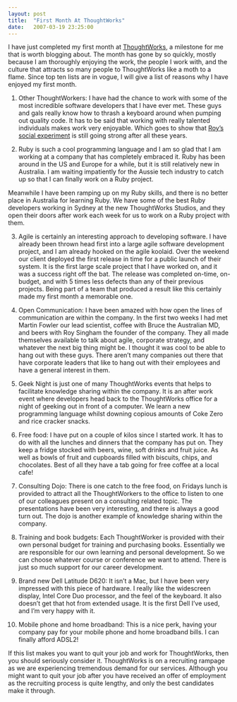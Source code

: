 ```yaml
---
layout: post
title:  "First Month At ThoughtWorks"
date:   2007-03-19 23:25:00
---
```


I have just completed my first month at [ThoughtWorks](http://www.thoughtworks.com/), a milestone for me that is worth blogging about. The month has gone by so quickly, mostly because I am thoroughly enjoying the work, the people I work with, and the culture that attracts so many people to ThoughtWorks like a moth to a flame. Since top ten lists are in vogue, I will give a list of reasons why I have enjoyed my first month.

1. Other ThoughtWorkers: I have had the chance to work with some of the most incredible software developers that I have ever met. These guys and gals really know how to thrash a keyboard around when pumping out quality code. It has to be said that working with really talented individuals makes work very enjoyable. Which goes to show that [Roy’s social experiment](http://www.martinfowler.com/bliki/RoysSocialExperiment.html) is still going strong after all these years.

2. Ruby is such a cool programming language and I am so glad that I am working at a company that has completely embraced it. Ruby has been around in the US and Europe for a while, but it is still relatively new in Australia. I am waiting impatiently for the Aussie tech industry to catch up so that I can finally work on a Ruby project.

  Meanwhile I have been ramping up on my Ruby skills, and there is no better place in Australia for learning Ruby. We have some of the best Ruby developers working in Sydney at the new ThoughtWorks Studios, and they open their doors after work each week for us to work on a Ruby project with them.

3. Agile is certainly an interesting approach to developing software. I have already been thrown head first into a large agile software development project, and I am already hooked on the agile koolaid. Over the weekend our client deployed the first release in time for a public launch of their system. It is the first large scale project that I have worked on, and it was a success right off the bat. The release was completed on-time, on-budget, and with 5 times less defects than any of their previous projects. Being part of a team that produced a result like this certainly made my first month a memorable one.

4. Open Communication: I have been amazed with how open the lines of communication are within the company. In the first two weeks I had met Martin Fowler our lead scientist, coffee with Bruce the Australian MD, and beers with Roy Singham the founder of the company. They all made themselves available to talk about agile, corporate strategy, and whatever the next big thing might be. I thought it was cool to be able to hang out with these guys. There aren’t many companies out there that have corporate leaders that like to hang out with their employees and have a general interest in them.

5. Geek Night is just one of many ThoughtWorks events that helps to facilitate knowledge sharing within the company. It is an after work event where developers head back to the ThoughtWorks office for a night of geeking out in front of a computer. We learn a new programming language whilst downing copious amounts of Coke Zero and rice cracker snacks.

6. Free food: I have put on a couple of kilos since I started work. It has to do with all the lunches and dinners that the company has put on. They keep a fridge stocked with beers, wine, soft drinks and fruit juice. As well as bowls of fruit and cupboards filled with biscuits, chips, and chocolates. Best of all they have a tab going for free coffee at a local cafe!

7. Consulting Dojo: There is one catch to the free food, on Fridays lunch is provided to attract all the ThoughtWorkers to the office to listen to one of our colleagues present on a consulting related topic. The presentations have been very interesting, and there is always a good turn out. The dojo is another example of knowledge sharing within the company.

8. Training and book budgets: Each ThoughtWorker is provided with their own personal budget for training and purchasing books. Essentially we are responsible for our own learning and personal development. So we can choose whatever course or conference we want to attend. There is just so much support for our career development.

9. Brand new Dell Latitude D620: It isn’t a Mac, but I have been very impressed with this piece of hardware. I really like the widescreen display, Intel Core Duo processor, and the feel of the keyboard. It also doesn’t get that hot from extended usage. It is the first Dell I’ve used, and I’m very happy with it.

10. Mobile phone and home broadband: This is a nice perk, having your company pay for your mobile phone and home broadband bills. I can finally afford ADSL2!

If this list makes you want to quit your job and work for ThoughtWorks, then you should seriously consider it. ThoughtWorks is on a recruiting rampage as we are experiencing tremendous demand for our services. Although you might want to quit your job after you have received an offer of employment as the recruiting process is quite lengthy, and only the best candidates make it through.
